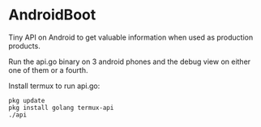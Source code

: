 # AndroidBoot

Tiny API on Android to get valuable information when used as production products.

Run the api.go binary on 3 android phones and the debug view on either one of them or a fourth.

Install termux to run api.go:
```
pkg update
pkg install golang termux-api
./api
```
